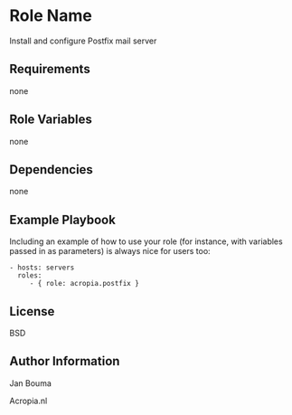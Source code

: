 Role Name
=========

Install and configure Postfix mail server

Requirements
------------

none

Role Variables
--------------

none

Dependencies
------------

none

Example Playbook
----------------

Including an example of how to use your role (for instance, with variables passed in as parameters) is always nice for users too:

    - hosts: servers
      roles:
         - { role: acropia.postfix }

License
-------

BSD

Author Information
------------------

Jan Bouma

Acropia.nl
